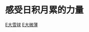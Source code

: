 # 感受日积月累的力量

[E大雪球](https://xueqiu.com/u/4776750571)
[E大微薄](https://www.weibo.com/chinaetfs?from=myfollow_all)
